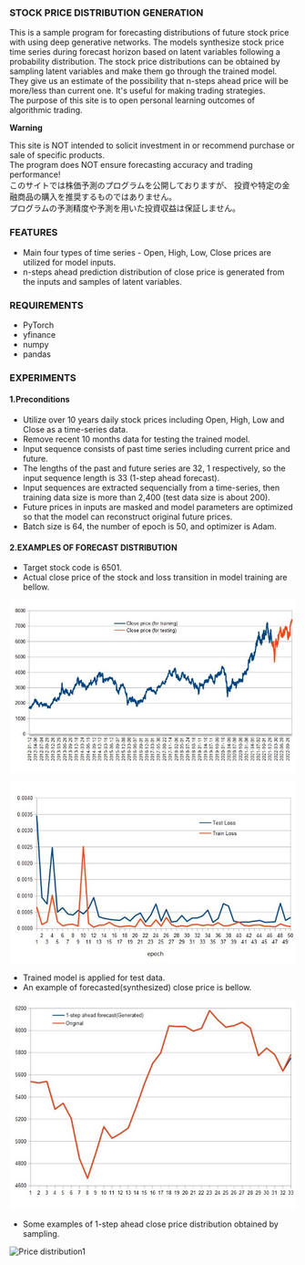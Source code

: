 ### STOCK PRICE DISTRIBUTION GENERATION
This is a sample program for forecasting distributions of future stock price with using deep generative networks. The models synthesize stock price time series during forecast horizon based on latent variables following a probability distribution. The stock price distributions can be obtained by sampling latent variables and make them go through the trained model. They give us an estimate of the possibility that n-steps ahead price will be more/less than current one. It's useful for making trading strategies. 
<br>
The purpose of this site is to open personal learning outcomes of algorithmic trading.


**Warning**

This site is NOT intended to solicit investment in or recommend purchase or sale of specific products. 
<br>
The program does NOT ensure forecasting accuracy and trading performance!
<br>
このサイトでは株価予測のプログラムを公開しておりますが、
投資や特定の金融商品の購入を推奨するものではありません。
<br>
プログラムの予測精度や予測を用いた投資収益は保証しません。

### FEATURES
* Main four types of time series - Open, High, Low, Close prices are utilized for model inputs.
* n-steps ahead prediction distribution of close price is generated from the inputs and samples of latent variables.  

### REQUIREMENTS
* PyTorch
* yfinance
* numpy
* pandas

### EXPERIMENTS
#### 1.Preconditions
* Utilize over 10 years daily stock prices including Open, High, Low and Close as a time-series data.
* Remove recent 10 months data for testing the trained model. 
* Input sequence consists of past time series including current price and future.
* The lengths of the past and future series are 32, 1 respectively, so the input sequence length is 33 (1-step ahead forecast).
* Input sequences are extracted sequencially from a time-series, then training data size is more than 2,400 (test data size is about 200). 
* Future prices in inputs are masked and model parameters are optimized so that the model can reconstruct original future prices.     
* Batch size is 64, the number of epoch is 50, and optimizer is Adam.

#### 2.EXAMPLES OF FORECAST DISTRIBUTION
* Target stock code is 6501. 
* Actual close price of the stock and loss transition in model training are bellow.

![Close price](https://github.com/SatoshiMuna/timeseriesgenerate/blob/main/close_price.jpg)

![Loss transition](https://github.com/SatoshiMuna/timeseriesgenerate/blob/main/loss_transition.jpg)

* Trained model is applied for test data. 
* An example of forecasted(synthesized) close price is bellow.

![Forecasted price](https://github.com/SatoshiMuna/timeseriesgenerate/blob/main/forecasted_price.jpg)

* Some examples of 1-step ahead close price distribution obtained by sampling.

![Price distribution1](https://github.com/SatoshiMuna/timeseriesgenerate/blob/main/price_distribution1.jpg)

